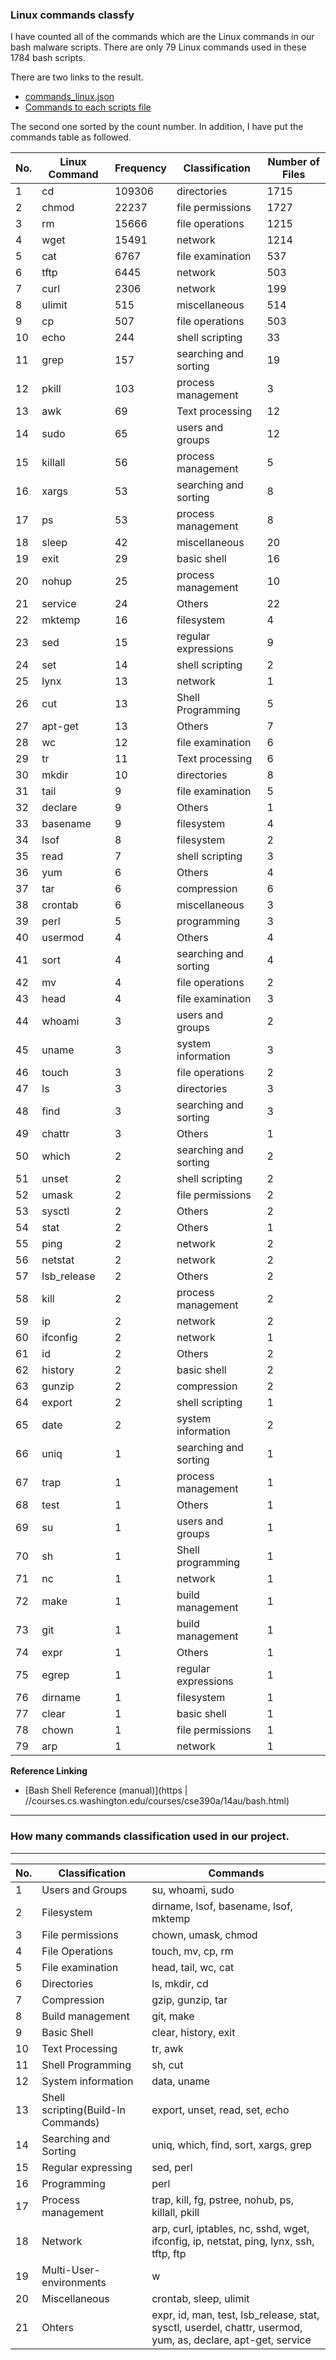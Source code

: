 ### Linux commands classfy

I have counted all of the commands which are the Linux commands in our bash malware scripts. There are only 79 Linux commands used in these 1784 bash scripts.

There are two links to the result.

- [commands_linux.json](https://github.com/guozetang/IoT-Malware-Dataset-App/blob/master/commands_linux.json)
- [Commands to each scripts file](https://github.com/guozetang/IoT-Malware-Dataset-App/blob/master/command_to_file.json)

The second one sorted by the count number. In addition, I have put the commands table as followed.

No. | Linux Command | Frequency | Classification        | Number of Files
----|---------------|-----------|-----------------------|----------------
1   | cd            | 109306    | directories           | 1715
2   | chmod         | 22237     | file permissions      | 1727
3   | rm            | 15666     | file operations       | 1215
4   | wget          | 15491     | network               | 1214
5   | cat           | 6767      | file examination      | 537
6   | tftp          | 6445      | network               | 503
7   | curl          | 2306      | network               | 199
8   | ulimit        | 515       | miscellaneous         | 514
9   | cp            | 507       | file operations       | 503
10  | echo          | 244       | shell scripting       | 33
11  | grep          | 157       | searching and sorting | 19
12  | pkill         | 103       | process management    | 3
13  | awk           | 69        | Text processing       | 12
14  | sudo          | 65        | users and groups      | 12
15  | killall       | 56        | process management    | 5
16  | xargs         | 53        | searching and sorting | 8
17  | ps            | 53        | process management    | 8
18  | sleep         | 42        | miscellaneous         | 20
19  | exit          | 29        | basic shell           | 16
20  | nohup         | 25        | process management    | 10
21  | service       | 24        | Others                | 22
22  | mktemp        | 16        | filesystem            | 4
23  | sed           | 15        | regular expressions   | 9
24  | set           | 14        | shell scripting       | 2
25  | lynx          | 13        | network               | 1
26  | cut           | 13        | Shell Programming     | 5
27  | apt-get       | 13        | Others                | 7
28  | wc            | 12        | file examination      | 6
29  | tr            | 11        | Text processing       | 6
30  | mkdir         | 10        | directories           | 8
31  | tail          | 9         | file examination      | 5
32  | declare       | 9         | Others                | 1
33  | basename      | 9         | filesystem            | 4
34  | lsof          | 8         | filesystem            | 2
35  | read          | 7         | shell scripting       | 3
36  | yum           | 6         | Others                | 4
37  | tar           | 6         | compression           | 6
38  | crontab       | 6         | miscellaneous         | 3
39  | perl          | 5         | programming           | 3
40  | usermod       | 4         | Others                | 4
41  | sort          | 4         | searching and sorting | 4
42  | mv            | 4         | file operations       | 2
43  | head          | 4         | file examination      | 3
44  | whoami        | 3         | users and groups      | 2
45  | uname         | 3         | system information    | 3
46  | touch         | 3         | file operations       | 2
47  | ls            | 3         | directories           | 3
48  | find          | 3         | searching and sorting | 3
49  | chattr        | 3         | Others                | 1
50  | which         | 2         | searching and sorting | 2
51  | unset         | 2         | shell scripting       | 2
52  | umask         | 2         | file permissions      | 2
53  | sysctl        | 2         | Others                | 2
54  | stat          | 2         | Others                | 1
55  | ping          | 2         | network               | 2
56  | netstat       | 2         | network               | 2
57  | lsb_release   | 2         | Others                | 2
58  | kill          | 2         | process management    | 2
59  | ip            | 2         | network               | 2
60  | ifconfig      | 2         | network               | 1
61  | id            | 2         | Others                | 2
62  | history       | 2         | basic shell           | 2
63  | gunzip        | 2         | compression           | 2
64  | export        | 2         | shell scripting       | 1
65  | date          | 2         | system information    | 2
66  | uniq          | 1         | searching and sorting | 1
67  | trap          | 1         | process management    | 1
68  | test          | 1         | Others                | 1
69  | su            | 1         | users and groups      | 1
70  | sh            | 1         | Shell programming     | 1
71  | nc            | 1         | network               | 1
72  | make          | 1         | build management      | 1
73  | git           | 1         | build management      | 1
74  | expr          | 1         | Others                | 1
75  | egrep         | 1         | regular expressions   | 1
76  | dirname       | 1         | filesystem            | 1
77  | clear         | 1         | basic shell           | 1
78  | chown         | 1         | file permissions      | 1
79  | arp           | 1         | network               | 1

**Reference Linking**

* [Bash Shell Reference (manual)](https |  //courses.cs.washington.edu/courses/cse390a/14au/bash.html)

----------

### How many commands classification used in our project.
****
| No. | Classification                     | Commands                                                                                                     |
|-----|------------------------------------|--------------------------------------------------------------------------------------------------------------|
| 1   | Users and Groups                   | su, whoami, sudo                                                                                             |
| 2   | Filesystem                         | dirname, lsof, basename, lsof, mktemp                                                                        |
| 3   | File permissions                   | chown, umask, chmod                                                                                          |
| 4   | File Operations                    | touch, mv, cp, rm                                                                                            |
| 5   | File examination                   | head, tail, wc, cat                                                                                          |
| 6   | Directories                        | ls, mkdir, cd                                                                                                |
| 7   | Compression                        | gzip, gunzip, tar                                                                                            |
| 8   | Build management                   | git, make                                                                                                    |
| 9   | Basic Shell                        | clear, history, exit                                                                                         |
| 10  | Text Processing                    | tr, awk                                                                                                      |
| 11  | Shell Programming                  | sh, cut                                                                                                      |
| 12  | System information                 | data, uname                                                                                                  |
| 13  | Shell scripting(Build-In Commands) | export, unset, read, set, echo                                                                               |
| 14  | Searching and Sorting              | uniq, which, find, sort, xargs, grep                                                                         |
| 15  | Regular expressing                 | sed, perl                                                                                                    |
| 16  | Programming                        | perl                                                                                                         |
| 17  | Process management                 | trap, kill, fg, pstree, nohub, ps, killall, pkill                                                            |
| 18  | Network                            | arp, curl, iptables, nc, sshd, wget, ifconfig, ip, netstat, ping, lynx, ssh, tftp, ftp                       |
| 19  | Multi-User-environments            | w                                                                                                            |
| 20  | Miscellaneous                      | crontab, sleep, ulimit                                                                                       |
| 21  | Ohters                             | expr, id, man, test, lsb_release, stat, sysctl, userdel, chattr, usermod, yum, as, declare, apt-get, service |